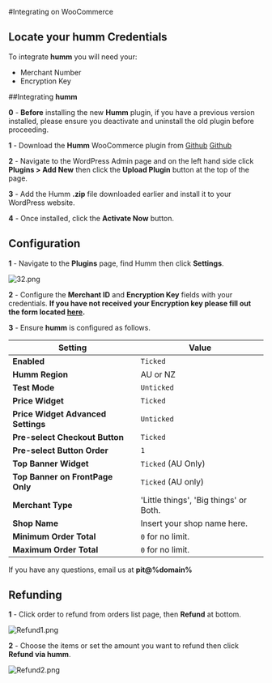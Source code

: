 #Integrating on WooCommerce

## Locate your **humm** Credentials

To integrate **humm** you will need your:

* Merchant Number
* Encryption Key

##Integrating **humm**

<span style = display:%nz-only%><strong>0</strong> - <strong>Before</strong> installing the new **Humm** plugin, if you have a previous version installed, please ensure you deactivate and uninstall the old plugin before proceeding.</span>

**1** - Download the **Humm** WooCommerce plugin from <span style=display:%au-only%><a href = "https://github.com/shophumm/humm-au-woocommerce/archive/master.zip">Github</a></span> <span style=display:%nz-only%><a href = "https://github.com/shophumm/humm-nz-woocommerce/archive/master.zip">Github</a></span>

**2** - Navigate to the WordPress Admin page and on the left hand side click **Plugins > Add New** then click the **Upload Plugin** button at the top of the page.

**3** - Add the Humm **.zip** file downloaded earlier and install it to your WordPress website.

**4** - Once installed, click the **Activate Now** button.

## Configuration

**1** - Navigate to the **Plugins** page, find Humm then click **Settings**.

![32.png](/img/ecommerce/woocommerce/33.png)

**2** - Configure the **Merchant ID** and **Encryption Key** fields with your credentials.
	**If you have not received your Encryption key please fill out the form located [here](https://docs.shophumm.com.au/request_api/).**

**3** - Ensure **humm** is configured as follows.

|Setting|Value|
-------|-----
**Enabled**| `Ticked`
**Humm Region**| AU or NZ
**Test Mode**| `Unticked`
**Price Widget**| `Ticked`
**Price Widget Advanced Settings**|`Unticked`
**Pre-select Checkout Button**| `Ticked`
**Pre-select Button Order**| `1`
**Top Banner Widget**| `Ticked` (AU Only)
**Top Banner on FrontPage Only**| `Ticked` (AU only)
**Merchant Type**| 'Little things', 'Big things' or Both.
**Shop Name**| Insert your shop name here.	
**Minimum Order Total**| `0` for no limit.
**Maximum Order Total**| `0` for no limit.

If you have any questions, email us at <strong>pit@%domain%</strong></span>

## Refunding

**1** - Click order to refund from orders list page, then **Refund** at bottom.

![Refund1.png](/img/ecommerce/woocommerce/refund1.png)

**2** - Choose the items or set the amount you want to refund then click **Refund via humm**.

![Refund2.png](/img/ecommerce/woocommerce/refund2.png)
